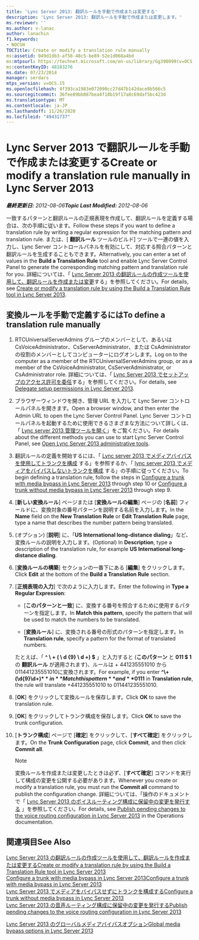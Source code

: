 ```yaml
---
title: 'Lync Server 2013: 翻訳ルールを手動で作成または変更する'
description: 'Lync Server 2013: 翻訳ルールを手動で作成または変更します。'
ms.reviewer: ''
ms.author: v-lanac
author: lanachin
f1.keywords:
- NOCSH
TOCTitle: Create or modify a translation rule manually
ms:assetid: 049d1db3-af58-48c5-be89-52e1d068a4bd
ms:mtpsurl: https://technet.microsoft.com/en-us/library/Gg398099(v=OCS.15)
ms:contentKeyID: 48183276
ms.date: 07/23/2014
manager: serdars
mtps_version: v=OCS.15
ms.openlocfilehash: 4f393ca1983e072090cc27d47b142dace8b566c5
ms.sourcegitcommit: 36fee89bb887bea4f18b19f17a8c69daf5bc423d
ms.translationtype: MT
ms.contentlocale: ja-JP
ms.lasthandoff: 11/26/2020
ms.locfileid: "49431737"
---
```

# <a name="create-or-modify-a-translation-rule-manually-in-lync-server-2013"></a><span data-ttu-id="b525c-103">Lync Server 2013 で翻訳ルールを手動で作成または変更する</span><span class="sxs-lookup"><span data-stu-id="b525c-103">Create or modify a translation rule manually in Lync Server 2013</span></span>

<div data-xmlns="http://www.w3.org/1999/xhtml">

<div class="topic" data-xmlns="http://www.w3.org/1999/xhtml" data-msxsl="urn:schemas-microsoft-com:xslt" data-cs="https://msdn.microsoft.com/">

<div data-asp="https://msdn2.microsoft.com/asp">



</div>

<div id="mainSection">

<div id="mainBody"><span data-ttu-id="b525c-104">

<span> </span></span><span class="sxs-lookup"><span data-stu-id="b525c-104">

<span> </span></span></span>

<span data-ttu-id="b525c-105">_**最終更新日:** 2012-08-06_</span><span class="sxs-lookup"><span data-stu-id="b525c-105">_**Topic Last Modified:** 2012-08-06_</span></span>

<span data-ttu-id="b525c-106">一致するパターンと翻訳ルールの正規表現を作成して、翻訳ルールを定義する場合は、次の手順に従います。</span><span class="sxs-lookup"><span data-stu-id="b525c-106">Follow these steps if you want to define a translation rule by writing a regular expression for the matching pattern and translation rule.</span></span> <span data-ttu-id="b525c-107">または、[ **翻訳ルール** ツールのビルド] ツールで一連の値を入力し、Lync Server コントロールパネルを有効にして、対応する照合パターンと翻訳ルールを生成することもできます。</span><span class="sxs-lookup"><span data-stu-id="b525c-107">Alternatively, you can enter a set of values in the **Build a Translation Rule** tool and enable Lync Server Control Panel to generate the corresponding matching pattern and translation rule for you.</span></span> <span data-ttu-id="b525c-108">詳細については、「 [Lync Server 2013 の翻訳ルールの作成ツールを使用して、翻訳ルールを作成または変更](lync-server-2013-create-or-modify-a-translation-rule-by-using-the-build-a-translation-rule-tool.md)する」を参照してください。</span><span class="sxs-lookup"><span data-stu-id="b525c-108">For details, see [Create or modify a translation rule by using the Build a Translation Rule tool in Lync Server 2013](lync-server-2013-create-or-modify-a-translation-rule-by-using-the-build-a-translation-rule-tool.md).</span></span>

<div>

## <a name="to-define-a-translation-rule-manually"></a><span data-ttu-id="b525c-109">変換ルールを手動で定義するには</span><span class="sxs-lookup"><span data-stu-id="b525c-109">To define a translation rule manually</span></span>

1.  <span data-ttu-id="b525c-110">RTCUniversalServerAdmins グループのメンバーとして、あるいは CsVoiceAdministrator、CsServerAdministrator、または CsAdministrator の役割のメンバーとしてコンピューターにログオンします。</span><span class="sxs-lookup"><span data-stu-id="b525c-110">Log on to the computer as a member of the RTCUniversalServerAdmins group, or as a member of the CsVoiceAdministrator, CsServerAdministrator, or CsAdministrator role.</span></span> <span data-ttu-id="b525c-111">詳細については、「 [Lync Server 2013 でセットアップのアクセス許可を委任](lync-server-2013-delegate-setup-permissions.md)する」を参照してください。</span><span class="sxs-lookup"><span data-stu-id="b525c-111">For details, see [Delegate setup permissions in Lync Server 2013](lync-server-2013-delegate-setup-permissions.md).</span></span>

2.  <span data-ttu-id="b525c-112">ブラウザーウィンドウを開き、管理 URL を入力して Lync Server コントロールパネルを開きます。</span><span class="sxs-lookup"><span data-stu-id="b525c-112">Open a browser window, and then enter the Admin URL to open the Lync Server Control Panel.</span></span> <span data-ttu-id="b525c-113">Lync Server コントロールパネルを起動するために使用できるさまざまな方法について詳しくは、「 [Lync server 2013 管理ツールを開く](lync-server-2013-open-lync-server-administrative-tools.md)」をご覧ください。</span><span class="sxs-lookup"><span data-stu-id="b525c-113">For details about the different methods you can use to start Lync Server Control Panel, see [Open Lync Server 2013 administrative tools](lync-server-2013-open-lync-server-administrative-tools.md).</span></span>

3.  <span data-ttu-id="b525c-114">翻訳ルールの定義を開始するには、「 [Lync server 2013 でメディアバイパスを使用してトランクを構成](lync-server-2013-configure-a-trunk-with-media-bypass.md) する」を参照するか、「 [lync server 2013 でメディアをバイパスしないトランクを構成](lync-server-2013-configure-a-trunk-without-media-bypass.md) する」の手順に従ってください。</span><span class="sxs-lookup"><span data-stu-id="b525c-114">To begin defining a translation rule, follow the steps in [Configure a trunk with media bypass in Lync Server 2013](lync-server-2013-configure-a-trunk-with-media-bypass.md) through step 10 or [Configure a trunk without media bypass in Lync Server 2013](lync-server-2013-configure-a-trunk-without-media-bypass.md) through step 9.</span></span>

4.  <span data-ttu-id="b525c-115">[**新しい変換ルール**] ページまたは [**変換ルールの編集**] ページの [**名前**] フィールドに、変換対象の番号パターンを説明する名前を入力します。</span><span class="sxs-lookup"><span data-stu-id="b525c-115">In the **Name** field on the **New Translation Rule** or **Edit Translation Rule** page, type a name that describes the number pattern being translated.</span></span>

5.  <span data-ttu-id="b525c-116">(オプション) [**説明**] に、「**US International long-distance dialing**」など、変換ルールの説明を入力します。</span><span class="sxs-lookup"><span data-stu-id="b525c-116">(Optional) In **Description**, type a description of the translation rule, for example **US International long-distance dialing**.</span></span>

6.  <span data-ttu-id="b525c-117">[**変換ルールの構築**] セクションの一番下にある [**編集**] をクリックします。</span><span class="sxs-lookup"><span data-stu-id="b525c-117">Click **Edit** at the bottom of the **Build a Translation Rule** section.</span></span>

7.  <span data-ttu-id="b525c-118">[**正規表現の入力**] で次のように入力します。</span><span class="sxs-lookup"><span data-stu-id="b525c-118">Enter the following in **Type a Regular Expression**:</span></span>
    
      - <span data-ttu-id="b525c-119">[**このパターンと一致**] に、変換する番号を照合するために使用するパターンを指定します。</span><span class="sxs-lookup"><span data-stu-id="b525c-119">In **Match this pattern**, specify the pattern that will be used to match the numbers to be translated.</span></span>
    
      - <span data-ttu-id="b525c-120">[**変換ルール**] に、変換される番号の形式のパターンを指定します。</span><span class="sxs-lookup"><span data-stu-id="b525c-120">In **Translation rule**, specify a pattern for the format of translated numbers.</span></span>
    
    <span data-ttu-id="b525c-121">たとえば、「 **^ \\ + ( \\ d {9} \\ d +) $** 」と入力すると (**このパターン** と **011 $ 1** の **翻訳ルール** が適用されます)、ルールは + 441235551010 から011441235551010に変換されます。</span><span class="sxs-lookup"><span data-stu-id="b525c-121">For example, if you enter **^\\+(\\d{9}\\d+)$** in **Match this pattern** and **011$1** in **Translation rule**, the rule will translate +441235551010 to 011441235551010.</span></span>

8.  <span data-ttu-id="b525c-122">[**OK**] をクリックして変換ルールを保存します。</span><span class="sxs-lookup"><span data-stu-id="b525c-122">Click **OK** to save the translation rule.</span></span>

9.  <span data-ttu-id="b525c-123">[**OK**] をクリックしてトランク構成を保存します。</span><span class="sxs-lookup"><span data-stu-id="b525c-123">Click **OK** to save the trunk configuration.</span></span>

10. <span data-ttu-id="b525c-124">[**トランク構成**] ページで [**確定**] をクリックして、[**すべて確定**] をクリックします。</span><span class="sxs-lookup"><span data-stu-id="b525c-124">On the **Trunk Configuration** page, click **Commit**, and then click **Commit all**.</span></span>
    
    <div>
    

    > [!NOTE]  
    > <span data-ttu-id="b525c-125">変換ルールを作成または変更したときは必ず、[<STRONG>すべて確定</STRONG>] コマンドを実行して構成の変更を公開する必要があります。</span><span class="sxs-lookup"><span data-stu-id="b525c-125">Whenever you create or modify a translation rule, you must run the <STRONG>Commit all</STRONG> command to publish the configuration change.</span></span> <span data-ttu-id="b525c-126">詳細については、「操作のドキュメントで「 <A href="lync-server-2013-publish-pending-changes-to-the-voice-routing-configuration.md">Lync Server 2013 のボイスルーティング構成に保留中の変更を発行する</A> 」を参照してください。</span><span class="sxs-lookup"><span data-stu-id="b525c-126">For details, see <A href="lync-server-2013-publish-pending-changes-to-the-voice-routing-configuration.md">Publish pending changes to the voice routing configuration in Lync Server 2013</A> in the Operations documentation.</span></span>

    
    </div>

</div>

<div>

## <a name="see-also"></a><span data-ttu-id="b525c-127">関連項目</span><span class="sxs-lookup"><span data-stu-id="b525c-127">See Also</span></span>


[<span data-ttu-id="b525c-128">Lync Server 2013 の翻訳ルールの作成ツールを使用して、翻訳ルールを作成または変更する</span><span class="sxs-lookup"><span data-stu-id="b525c-128">Create or modify a translation rule by using the Build a Translation Rule tool in Lync Server 2013</span></span>](lync-server-2013-create-or-modify-a-translation-rule-by-using-the-build-a-translation-rule-tool.md)  
[<span data-ttu-id="b525c-129">Configure a trunk with media bypass in Lync Server 2013</span><span class="sxs-lookup"><span data-stu-id="b525c-129">Configure a trunk with media bypass in Lync Server 2013</span></span>](lync-server-2013-configure-a-trunk-with-media-bypass.md)  
[<span data-ttu-id="b525c-130">Lync Server 2013 でメディアをバイパスせずにトランクを構成する</span><span class="sxs-lookup"><span data-stu-id="b525c-130">Configure a trunk without media bypass in Lync Server 2013</span></span>](lync-server-2013-configure-a-trunk-without-media-bypass.md)  
[<span data-ttu-id="b525c-131">Lync Server 2013 の音声ルーティング構成に保留中の変更を発行する</span><span class="sxs-lookup"><span data-stu-id="b525c-131">Publish pending changes to the voice routing configuration in Lync Server 2013</span></span>](lync-server-2013-publish-pending-changes-to-the-voice-routing-configuration.md)  


[<span data-ttu-id="b525c-132">Lync Server 2013 のグローバルメディアバイパスオプション</span><span class="sxs-lookup"><span data-stu-id="b525c-132">Global media bypass options in Lync Server 2013</span></span>](lync-server-2013-global-media-bypass-options.md)  
  

<span data-ttu-id="b525c-133"></div>

</div>

<span> </span>

</div>

</div>

</span><span class="sxs-lookup"><span data-stu-id="b525c-133"></div>

</div>

<span> </span>

</div>

</div>

</span></span></div>

